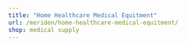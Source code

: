 ```yaml
---
title: "Home Healthcare Medical Equitment"
url: /meriden/home-healthcare-medical-equitment/
shop: medical supply
---
```

